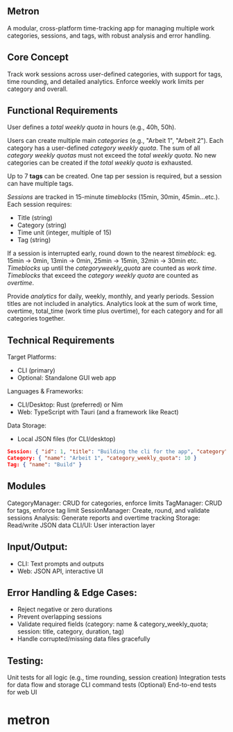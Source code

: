 ## Metron

A modular, cross-platform time-tracking app for managing multiple work categories, sessions, and tags, with robust analysis and error handling.

## Core Concept

Track work sessions across user-defined categories, with support for tags, time rounding, and detailed analytics. Enforce weekly work limits per category and overall.

## Functional Requirements

User defines a _total weekly quota_ in hours (e.g., 40h, 50h).

Users can create multiple main _categories_ (e.g., "Arbeit 1", "Arbeit 2").
Each category has a user-defined _category weekly quota_.
The sum of all _category weekly quotas_ must not exceed the _total weekly quota_.
No new categories can be created if the _total weekly quota_ is exhausted.

Up to 7 **tags** can be created.
One tap per session is required, but a session can have multiple tags.

_Sessions_ are tracked in 15-minute _timeblocks_ (15min, 30min, 45min...etc.).
Each session requires:

- Title (string)
- Category (string)
- Time unit (integer, multiple of 15)
- Tag (string)

If a session is interrupted early, round down to the nearest _timeblock_:
eg. 15min → 0min, 13min → 0min, 25min → 15min, 32min → 30min etc.
_Timeblocks_ up until the _category*weekly_quota*_ are counted as _work time_. _Timeblocks_ that exceed the _category weekly quota_ are counted as _overtime_.

Provide _analytics_ for daily, weekly, monthly, and yearly periods.
Session titles are not included in analytics.
Analytics look at the sum of work time, overtime, total_time (work time plus overtime), for each category and for all categories together.

## Technical Requirements

Target Platforms:

- CLI (primary)
- Optional: Standalone GUI web app

Languages & Frameworks:

- CLI/Desktop: Rust (preferred) or Nim
- Web: TypeScript with Tauri (and a framework like React)

Data Storage:

- Local JSON files (for CLI/desktop)

```json
Session: { "id": 1, "title": "Building the cli for the app", "category": "Arbeit 1", "tag": "Build", "start": "2025-08-08T09:00", "end": "2025-08-08T09:45", "duration": 45 }
Category: { "name": "Arbeit 1", "category_weekly_quota": 10 }
Tag: { "name": "Build" }
```

## Modules

CategoryManager: CRUD for categories, enforce limits
TagManager: CRUD for tags, enforce tag limit
SessionManager: Create, round, and validate sessions
Analysis: Generate reports and overtime tracking
Storage: Read/write JSON data
CLI/UI: User interaction layer

## Input/Output:

- CLI: Text prompts and outputs
- Web: JSON API, interactive UI

## Error Handling & Edge Cases:

- Reject negative or zero durations
- Prevent overlapping sessions
- Validate required fields (category: name & category_weekly_quota; session: title, category, duration, tag)
- Handle corrupted/missing data files gracefully

## Testing:

Unit tests for all logic (e.g., time rounding, session creation)
Integration tests for data flow and storage
CLI command tests
(Optional) End-to-end tests for web UI
# metron
